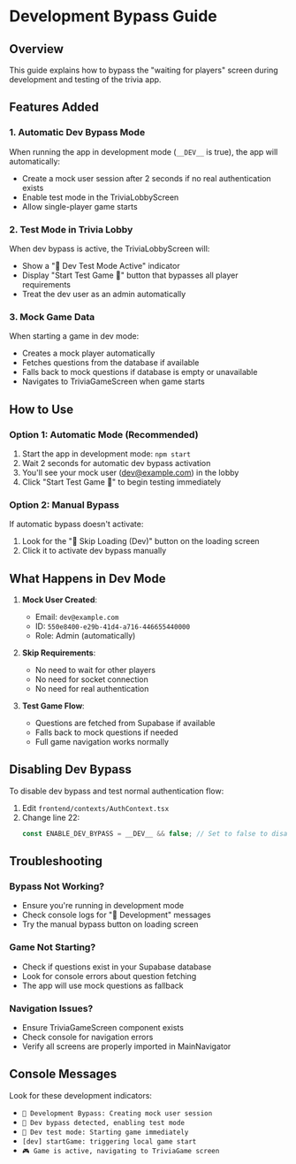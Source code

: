 # Development Bypass Guide

## Overview
This guide explains how to bypass the "waiting for players" screen during development and testing of the trivia app.

## Features Added

### 1. **Automatic Dev Bypass Mode**
When running the app in development mode (`__DEV__` is true), the app will automatically:
- Create a mock user session after 2 seconds if no real authentication exists
- Enable test mode in the TriviaLobbyScreen
- Allow single-player game starts

### 2. **Test Mode in Trivia Lobby**
When dev bypass is active, the TriviaLobbyScreen will:
- Show a "🚧 Dev Test Mode Active" indicator
- Display "Start Test Game 🚧" button that bypasses all player requirements
- Treat the dev user as an admin automatically

### 3. **Mock Game Data**
When starting a game in dev mode:
- Creates a mock player automatically
- Fetches questions from the database if available
- Falls back to mock questions if database is empty or unavailable
- Navigates to TriviaGameScreen when game starts

## How to Use

### Option 1: Automatic Mode (Recommended)
1. Start the app in development mode: `npm start`
2. Wait 2 seconds for automatic dev bypass activation
3. You'll see your mock user (dev@example.com) in the lobby
4. Click "Start Test Game 🚧" to begin testing immediately

### Option 2: Manual Bypass
If automatic bypass doesn't activate:
1. Look for the "🚧 Skip Loading (Dev)" button on the loading screen
2. Click it to activate dev bypass manually

## What Happens in Dev Mode

1. **Mock User Created**: 
   - Email: `dev@example.com`
   - ID: `550e8400-e29b-41d4-a716-446655440000`
   - Role: Admin (automatically)

2. **Skip Requirements**:
   - No need to wait for other players
   - No need for socket connection
   - No need for real authentication

3. **Test Game Flow**:
   - Questions are fetched from Supabase if available
   - Falls back to mock questions if needed
   - Full game navigation works normally

## Disabling Dev Bypass

To disable dev bypass and test normal authentication flow:

1. Edit `frontend/contexts/AuthContext.tsx`
2. Change line 22:
   ```typescript
   const ENABLE_DEV_BYPASS = __DEV__ && false; // Set to false to disable bypass
   ```

## Troubleshooting

### Bypass Not Working?
- Ensure you're running in development mode
- Check console logs for "🚧 Development" messages
- Try the manual bypass button on loading screen

### Game Not Starting?
- Check if questions exist in your Supabase database
- Look for console errors about question fetching
- The app will use mock questions as fallback

### Navigation Issues?
- Ensure TriviaGameScreen component exists
- Check console for navigation errors
- Verify all screens are properly imported in MainNavigator

## Console Messages
Look for these development indicators:
- `🚧 Development Bypass: Creating mock user session`
- `🚧 Dev bypass detected, enabling test mode`
- `🚧 Dev test mode: Starting game immediately`
- `[dev] startGame: triggering local game start`
- `🎮 Game is active, navigating to TriviaGame screen` 